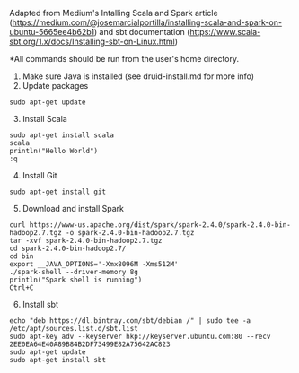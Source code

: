 Adapted from Medium's Intalling Scala and Spark article (https://medium.com/@josemarcialportilla/installing-scala-and-spark-on-ubuntu-5665ee4b62b1) and sbt documentation (https://www.scala-sbt.org/1.x/docs/Installing-sbt-on-Linux.html)

*All commands should be run from the user's home directory.

1. Make sure Java is installed (see druid-install.md for more info)
2. Update packages

```sudo apt-get update```

3. Install Scala

```
sudo apt-get install scala
scala
println("Hello World")
:q
```
4. Install Git

```sudo apt-get install git```

5. Download and install Spark

```
curl https://www-us.apache.org/dist/spark/spark-2.4.0/spark-2.4.0-bin-hadoop2.7.tgz -o spark-2.4.0-bin-hadoop2.7.tgz
tar -xvf spark-2.4.0-bin-hadoop2.7.tgz
cd spark-2.4.0-bin-hadoop2.7/
cd bin 
export __JAVA_OPTIONS='-Xmx8096M -Xms512M'
./spark-shell --driver-memory 8g
println("Spark shell is running")
Ctrl+C
```
6. Install sbt

```
echo "deb https://dl.bintray.com/sbt/debian /" | sudo tee -a /etc/apt/sources.list.d/sbt.list
sudo apt-key adv --keyserver hkp://keyserver.ubuntu.com:80 --recv 2EE0EA64E40A89B84B2DF73499E82A75642AC823
sudo apt-get update
sudo apt-get install sbt
```
